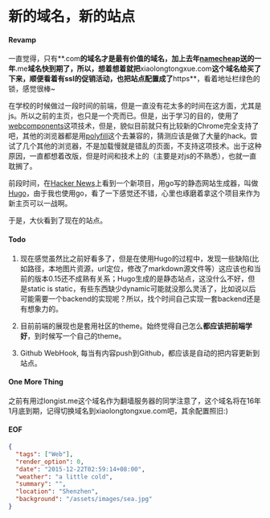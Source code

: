 新的域名，新的站点
===

#### Revamp
一直觉得，只有**.com**的域名才是最有价值的域名，加上去年[namecheap][1]送的一年**.me**域名快到期了，所以，想着想着就把**xiaolongtongxue.com**这个域名给买了下来，顺便看着有ssl的促销活动，也把站点配置成了**https**，看着地址栏绿色的锁，感觉很棒~

在学校的时候做过一段时间的前端，但是一直没有花太多的时间在这方面，尤其是js。所以之前的主页，也只是一个壳而已。但是，出于学习的目的，使用了[webcomponents][2]这项技术，但是，貌似目前就只有比较新的Chrome完全支持了吧，其他的浏览器都是用[polyfill][3]这个去兼容的，猜测应该是做了大量的hack。尝试了几个其他的浏览器，不是加载慢就是错乱的页面，不支持这项技术。出于这种原因，一直都想着改版，但是时间和技术上的（主要是对js的不熟悉），也就一直耽搁了。

前段时间，在[Hacker News][4]上看到一个新项目，用go写的静态网站生成器，叫做[Hugo][5]，由于我也使用go，看了一下感觉还不错，心里也琢磨着拿这个项目来作为新主页可以一战啊。

于是，大伙看到了现在的站点。

#### Todo
1. 现在感觉虽然比之前好看多了，但是在使用Hugo的过程中，发现一些缺陷(比如路径，本地图片资源，url定位，修改了markdown源文件等）这应该也和当前的版本0.15还不成熟有关系；Hugo生成的是静态站点，这没什么不好，但是static is static，有些东西缺少dynamic可能就没那么灵活了，比如说以后可能需要一个backend的实现呢？所以，找个时间自己实现一套backend还是有想象力的。

2. 目前前端的展现也是套用社区的theme。始终觉得自己怎么**都应该把前端学好**，到时候写一个自己的theme。

3. Github WebHook, 每当有内容push到Github，都应该是自动的把内容更新到站点。

#### One More Thing
之前有用过longist.me这个域名作为翻墙服务器的同学注意了，这个域名将在16年1月底到期，记得切换域名到xiaolongtongxue.com吧，其余配置照旧:)

#### EOF
```json
{
  "tags": ["Web"],
  "render_option": 0,
  "date": "2015-12-22T02:59:14+08:00",
  "weather": "a little cold",
  "summary": "",
  "location": "Shenzhen",
  "background": "/assets/images/sea.jpg"
}
```

[1]: www.namecheap.com
[2]: webcomponents.org
[3]: webcomponents.org/polyfills/
[4]: https://news.ycombinator.com
[5]: https://gohugo.io "Hugo :: A fast and modern static website engine"
